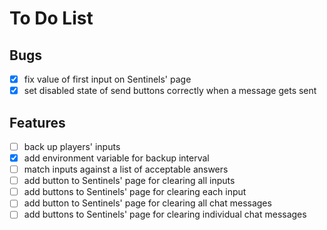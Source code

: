 # To Do List

## Bugs

* [x] fix value of first input on Sentinels' page
* [x] set disabled state of send buttons correctly when a message gets sent

## Features

* [ ] back up players' inputs
* [x] add environment variable for backup interval
* [ ] match inputs against a list of acceptable answers
* [ ] add button to Sentinels' page for clearing all inputs
* [ ] add buttons to Sentinels' page for clearing each input
* [ ] add button to Sentinels' page for clearing all chat messages
* [ ] add buttons to Sentinels' page for clearing individual chat messages
